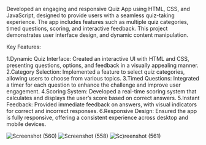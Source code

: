 Developed an engaging and responsive Quiz App using HTML, CSS, and JavaScript, designed to provide users with a seamless quiz-taking experience.
The app includes features such as multiple quiz categories, timed questions, scoring, and interactive feedback.
This project demonstrates user interface design, and dynamic content manipulation.

Key Features:

1.Dynamic Quiz Interface: Created an interactive UI with HTML and CSS, presenting questions, options, and feedback in a visually appealing manner.
2.Category Selection: Implemented a feature to select quiz categories, allowing users to choose from various topics.
3.Timed Questions: Integrated a timer for each question to enhance the challenge and improve user engagement.
4.Scoring System: Developed a real-time scoring system that calculates and displays the user’s score based on correct answers.
5.Instant Feedback: Provided immediate feedback on answers, with visual indicators for correct and incorrect responses.
6.Responsive Design: Ensured the app is fully responsive, offering a consistent experience across desktop and mobile devices.

![Screenshot (560)](https://github.com/Shubham-Chikane/Interactive-Quiz-App/assets/126098454/95c2fd14-8dcd-4304-a1de-97d7c74b4e6b)
![Screenshot (558)](https://github.com/Shubham-Chikane/Interactive-Quiz-App/assets/126098454/b31966a4-12fc-4058-8ba6-f61af00739cc)
![Sc)reenshot (561)](https://github.com/Shubham-Chikane/Interactive-Quiz-App/assets/126098454/e92c8e94-58f4-4a83-88bd-b2c7792a7c36)

